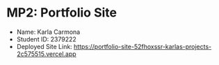 # MP2: Portfolio Site

* Name: Karla Carmona
* Student ID: 2379222
* Deployed Site Link: https://portfolio-site-52fhoxssr-karlas-projects-2c575515.vercel.app
